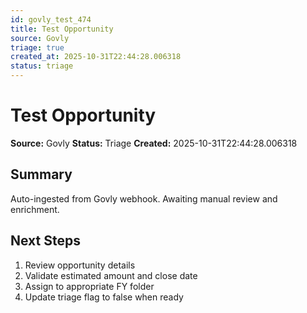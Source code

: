 ```yaml
---
id: govly_test_474
title: Test Opportunity
source: Govly
triage: true
created_at: 2025-10-31T22:44:28.006318
status: triage
---
```


# Test Opportunity

**Source:** Govly
**Status:** Triage
**Created:** 2025-10-31T22:44:28.006318

## Summary

Auto-ingested from Govly webhook. Awaiting manual review and enrichment.

## Next Steps

1. Review opportunity details
2. Validate estimated amount and close date
3. Assign to appropriate FY folder
4. Update triage flag to false when ready
